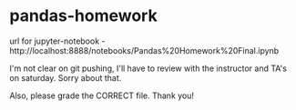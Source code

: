 # pandas-homework

url for jupyter-notebook - http://localhost:8888/notebooks/Pandas%20Homework%20Final.ipynb

I'm not clear on git pushing, I'll have to review with the instructor and TA's on saturday. Sorry about that. 


Also, please grade the CORRECT file. Thank you!
